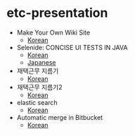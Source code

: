 # etc-presentation
- Make Your Own Wiki Site
    - [Korean](https://docs.google.com/presentation/d/1m9VOf85kKVXL3a6a5MDCx7haKPKJYsaiEiIoXa_uycY/edit?usp=sharing)
- Selenide: CONCISE UI TESTS IN JAVA
    - [Korean](https://docs.google.com/presentation/d/1WI5rYHtxHFLgNXjnHy0W4wBa-MNKdgzWQNnZ-QsGU-M/edit#slide=id.p)
    - [Japanese](https://docs.google.com/presentation/d/1wpLI5G2XxPeEMPUgpK4gTbo5e5QkSjLNbwa-bMqMSTI/edit#slide=id.p)
 - 재택근무 지름기
    - [Korean](https://docs.google.com/presentation/d/1ufliV8pUP1z-DNtUkw7m-xuVw3nmMS_UOiGcchR-J0Q/edit?usp=sharing)
 - 재택근무 지름기2
    - [Korean](https://drive.google.com/file/d/17Dm4ce-qn2j0IuT5T6FUh6MvfMNpC5jT/view)
 - elastic search
    - [Korean](https://docs.google.com/presentation/d/1DoRLqqSngJygZMPQIrGNFIyn3vUnVBNazDEa62xFmjM/edit?usp=sharing)
 - Automatic merge in Bitbucket
    - [Korean](https://docs.google.com/presentation/d/1zCvFGX_H7BOzVcH1xHYt9tLpmowC7Pfs/edit?usp=sharing&ouid=115399143473801873055&rtpof=true&sd=true)
